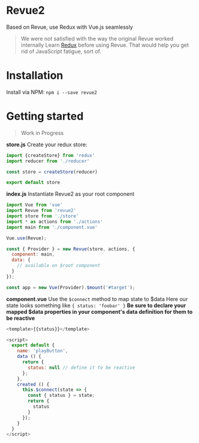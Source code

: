 
# Revue2
Based on Revue, use Redux with Vue.js seamlessly
> We were not satisfied with the way the original Revue worked internally
> Learn [Redux](http://redux.js.org/) before using Revue. That would help you get rid of JavaScript fatigue, sort of.

# Installation
Install via NPM: `npm i --save revue2`

# Getting started
> Work in Progress

**store.js**
Create your redux store:
```js
import {createStore} from 'redux'
import reducer from './reducer'

const store = createStore(reducer)

export default store
```

**index.js**
Instantiate Revue2 as your root component
```js
import Vue from 'vue'
import Revue from 'revue2'
import store from './store'
import * as actions from './actions'
import main from './component.vue'

Vue.use(Revue);

const { Provider } = new Revue(store, actions, {
  component: main,
  data: {
    // available on $root component
  }
});

const app = new Vue(Provider).$mount('#target');
```

**component.vue**
Use the `$connect` method to map state to $data
Here our state looks something like `{ status: 'foobar' }`
**Be sure to declare your mapped $data properties in your component's data definition for them to be reactive**

```js
<template>{{status}}</template>

<script>
  export default {
    name: 'playButton',
    data () {
      return {
        status: null // define it to be reactive
      };
    },
    created () {
      this.$connect(state => {
        const { status } = state;
        return {
          status
        }
      });
    }
  }
</script>
```
